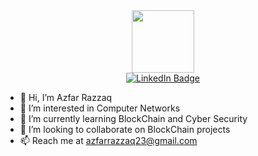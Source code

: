 <div id="header" align="center">
  <img src="https://media.giphy.com/media/M9gbBd9nbDrOTu1Mqx/giphy.gif" width="100"/>
</div>

<div align="center">
    <a href="https://www.linkedin.com/in/azfar-razzaq/">
      <img src="https://img.shields.io/badge/LinkedIn-blue?style=for-the-badge&logo=linkedin&logoColor=white" alt="LinkedIn Badge"/>
    </a>
</div>





- 👋 Hi, I’m Azfar Razzaq
- 👀 I’m interested in Computer Networks  
- 🌱 I’m currently learning BlockChain and Cyber Security
- 💞️ I’m looking to collaborate on BlockChain projects
- 📫 Reach me at azfarrazzaq23@gmail.com
